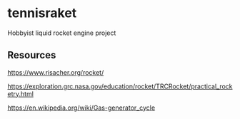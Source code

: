 # tennisraket

Hobbyist liquid rocket engine project

## Resources

https://www.risacher.org/rocket/

https://exploration.grc.nasa.gov/education/rocket/TRCRocket/practical_rocketry.html

https://en.wikipedia.org/wiki/Gas-generator_cycle
